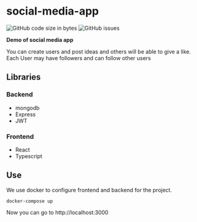 # social-media-app

![GitHub code size in bytes](https://img.shields.io/github/languages/code-size/colomfernando/social-media-app)
![GitHub issues](https://img.shields.io/github/issues/colomfernando/social-media-app)

**Demo of social media app**

You can create users and post ideas and others will be able to give a like. Each User may have followers and can follow other users

## Libraries

### Backend

- mongodb
- Express
- JWT

### Frontend

- React
- Typescript

## Use

We use docker to configure frontend and backend for the project.

```
docker-compose up
```

Now you can go to http://localhost:3000
